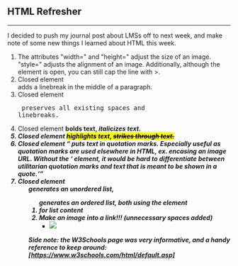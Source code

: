 ## HTML Refresher
---
I decided to push my journal post about LMSs off to next week, and make note of some new things I learned about HTML this week. 

1. The attributes "width=" and "height=" adjust the size of an image. "style=" adjusts the alignment of an image. Additionally, although the <img> element is open, you can still cap the line with >. 
2. Closed element <br> adds a linebreak in the middle of a paragraph.
3. Closed element <pre> preserves all existing spaces and linebreaks. 
4. Closed element <strong> **bolds** text, <em> *italicizes* text. 
5. Closed element <mark> highlights text, <del> strikes through text. 
6. Closed element <q> puts text in quotation marks. Especially useful as quotation marks are used elsewhere in HTML, ex. encasing an image URL. Without the <q> element, it would be hard to differentiate between utilitarian quotation marks and text that is meant to be shown in a quote. 
7. Closed element <ul> generates an unordered list, <ol> generates an ordered list, both using the element <li> for list content
8. Make an image into a link!!! (unnecessary spaces added)
    - <a href = "URL of link page" >
      <img src = "your image"> </a>

Side note: the W3Schools page was very informative, and a handy reference to keep around: [https://www.w3schools.com/html/default.asp]
